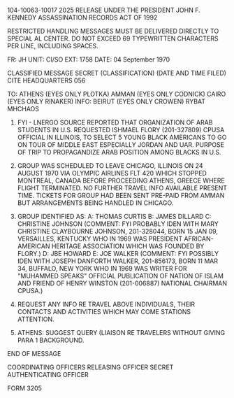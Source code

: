 104-10063-10017
2025 RELEASE UNDER THE PRESIDENT JOHN F. KENNEDY ASSASSINATION RECORDS ACT OF 1992

RESTRICTED HANDLING MESSAGES MUST BE DELIVERED DIRECTLY TO SPECIAL AL CENTER.
DO NOT EXCEED 69 TYPEWRITTEN CHARACTERS PER LINE, INCLUDING SPACES.

FR: JH
UNIT: CI/SO
EXT: 1758
DATE: 04 September 1970

CLASSIFIED MESSAGE
SECRET
(CLASSIFICATION) (DATE AND TIME FILED)
CITE HEADQUARTERS 056

TO: ATHENS (EYES ONLY PLOTKA)
AMMAN (EYES ONLY CODNICK)
CAIRO (EYES ONLY RINAKER)
INFO: BEIRUT (EYES ONLY CROWEN)
RYBAT MHCHAOS

1. FYI - LNERGO SOURCE REPORTED THAT ORGANIZATION OF ARAB STUDENTS IN U.S. REQUESTED ISHMAEL FLORY (201-327809) CPUSA OFFICIAL IN ILLINOIS, TO SELECT 5 YOUNG BLACK AMERICANS TO GO ON TOUR OF MIDDLE EAST ESPECIALLY JORDAN AND UAR. PURPOSE OF TRIP TO PROPAGANDIZE ARAB POSITION AMONG BLACKS IN U.S.

2. GROUP WAS SCHEDULED TO LEAVE CHICAGO, ILLINOIS ON 24 AUGUST 1970 VIA OLYMPIC AIRLINES FLT 420 WHICH STOPPED MONTREAL, CANADA BEFORE PROCEEDING ATHENS, GREECE WHERE FLIGHT TERMINATED. NO FURTHER TRAVEL INFO AVAILABLE PRESENT TIME. TICKETS FOR GROUP HAD BEEN SENT PRE-PAID FROM AMMAN BUT ARRANGEMENTS BEING HANDLED IN CHICAGO.

3. GROUP IDENTIFIED AS:
A: THOMAS CURTIS
B: JAMES DILLARD
C: CHRISTINE JOHNSON (COMMENT: FYI PROBABLY IDEN WITH MARY CHRISTINE CLAYBOURNE JOHNSON, 201-328044, BORN 15 JAN 09, VERSAILLES, KENTUCKY WHO IN 1969 WAS PRESIDENT AFRICAN-AMERICAN HERITAGE ASSOCIATION WHICH WAS FOUNDED BY FLORY.)
D: JBE HOWARD
E: JOE WALKER (COMMENT: FYI POSSIBLY IDEN WITH JOSEPH DANFORTH WALKER, 201-856173, BORN 11 MAR 34, BUFFALO, NEW YORK WHO IN 1969 WAS WRITER FOR "MUHAMMED SPEAKS" OFFICIAL PUBLICATION OF NATION OF ISLAM AND FRIEND OF HENRY WINSTON (201-006887) NATIONAL CHAIRMAN CPUSA.)

4. REQUEST ANY INFO RE TRAVEL ABOVE INDIVIDUALS, THEIR CONTACTS AND ACTIVITIES WHICH MAY COME STATIONS ATTENTION.

5. ATHENS: SUGGEST QUERY (LIAISON RE TRAVELERS WITHOUT GIVING PARA 1 BACKGROUND.

END OF MESSAGE

COORDINATING OFFICERS
RELEASING OFFICER SECRET AUTHENTICATING OFFICER

FORM 3205
